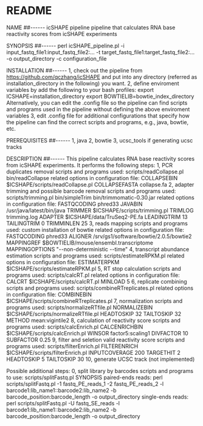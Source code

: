 README
=======

NAME
##------
icSHAPE pipeline
    pipeline that calculates RNA base reactivity scores from icSHAPE experiments 

SYNOPSIS
##------
perl icSHAPE_pipeline.pl -i input_fastq_file1:input_fastq_file2:... -t target_fastq_file1:target_fastq_file2:... -o output_directory -c configuration_file

INSTALLATION
##------
1, check out the pipeline from https://github.com/qczhang/icSHAPE and put into any directory (referred as installation_directory in the following) you want.
2, define enviroment variables by add the following to your bash profiles:
    export ICSHAPE=installation_directory
    export BOWTIELIB=bowtie_index_directory
   Alternatively, you can edit the .config file so the pipeline can find scripts and programs used in the pipeline without defining the above enviroment variables
3, edit .config file for additional configurations that specify how the pipeline can find the correct scripts and programs, e.g., java, bowtie, etc.

PREREQUISITES 
##------
1, java
2, bowtie
3, ucsc_tools if generating ucsc tracks

DESCRIPTION
##------
    This pipeline calculates RNA base reactivity scores from icSHAPE experiments. It performs the following steps:
1, PCR duplicates removal
    scripts and programs used: scripts/readCollapse.pl bin/readCollapse
    related options in configuration file: 
    COLLAPSEBIN     $ICSHAPE/scripts/readCollapse.pl 
    COLLAPSEFASTA   collapse.fa
2, adapter trimming and possible barcode removal
    scripts and programs used: scripts/trimming.pl bin/simpleTrim bin/trimmomatic-0.30.jar
    related options in configuration file: 
    FASTQCODING     phred33
    JAVABIN         /usr/java/latest/bin/java
    TRIMMER         $ICSHAPE/scripts/trimming.pl
    TRIMLOG         trimming.log
    ADAPTER         $ICSHAPE/data/TruSeq2-PE.fa
    LEADINGTRIM     13
    TAILINGTRIM     0
    TRIMMINLEN      25
3, reads mapping
    scripts and programs used: custom installation of bowtie 
    related options in configuration file: 
    FASTQCODING     phred33
    ALIGNER         /srv/gs1/software/bowtie/2.0.5/bowtie2
    MAPPINGREF      $BOWTIELIB/mouse/ensembl.transcriptome
    MAPPINGOPTIONS  "--non-deterministic --time"
4, transcript abundance estimation
    scripts and programs used: scripts/estimateRPKM.pl
    related options in configuration file: 
    ESTIMATERPKM    $ICSHAPE/scripts/estimateRPKM.pl
5, RT stop calculation
    scripts and programs used: scripts/calcRT.pl
    related options in configuration file: 
    CALCRT          $ICSHAPE/scripts/calcRT.pl
    MINLOAD         5
6, replicate combining
    scripts and programs used: scripts/combineRTreplicates.pl
    related options in configuration file: 
    COMBINEBIN      $ICSHAPE/scripts/combineRTreplicates.pl
7, normalization
    scripts and programs used: scripts/normalizeRTfile.pl
    NORMALIZEBIN    $ICSHAPE/scripts/normalizeRTfile.pl
    HEADTOSKIP      32
    TAILTOSKIP      32
    METHOD          mean:vigintile2
8, calculation of reactivity score
    scripts and programs used: scripts/calcEnrich.pl
    CALCENRICHBIN   $ICSHAPE/scripts/calcEnrich.pl
    WINSOR          factor5:scaling1
    DIVFACTOR       10
    SUBFACTOR       0.25
9, filter and seletion valid reactivity score
    scripts and programs used: scripts/filterEnrich.pl
    FILTERENRICH    $ICSHAPE/scripts/filterEnrich.pl
    INPUTCOVERAGE   200
    TARGETHIT       2
    HEADTOSKIP      5
    TAILTOSKIP      30
10, generate UCSC track (not implemented)

Possible additional steps:
0, split library by barcodes
    scripts and programs to use: scripts/splitFastq.pl
    SYNOPSIS
    paired-ends reads:
    perl scripts/splitFastq.pl -1 fastq_PE_reads_1 -2 fastq_PE_reads_2 -l barcode1:lib_name1::barcode2:lib_name2 -b barcode_position:barcode_length -o output_directory
    single-ends reads:
    perl scripts/splitFastq.pl -U fastq_SE_reads -l barcode1:lib_name1::barcode2:lib_name2 -b barcode_position:barcode_length -o output_directory





